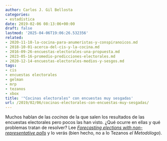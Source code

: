 ```yaml
---
author: Carlos J. Gil Bellosta
categories:
- estadística
date: 2019-02-06 08:13:06+00:00
draft: false
lastmod: '2025-04-06T19:06:26.532356'
related:
- 2020-11-18-la-cocina-para-anumeristas-y-conspiranoicos.md
- 2018-10-01-acerca-del-cis-y-la-cocina.md
- 2016-09-26-encuestas-electorales-una-propuesta.md
- 2023-05-16-promedio-predicciones-electorales.md
- 2020-12-14-encuestas-electorales-medios-y-sesgos.md
tags:
- cis
- encuestas electorales
- gelman
- mrp
- tezanos
- xbox
title: '"Cocinas electorales" con encuestas muy sesgadas'
url: /2019/02/06/cocinas-electorales-con-encuestas-muy-sesgadas/
---
```


Muchos hablan de las _cocinas_ de la que salen los resultados de las encuestas electorales pero pocos las han visto. ¿Qué ocurre en ellas y qué problemas tratan de resolver? Lee _[Forecasting elections with non-representative polls](https://www.microsoft.com/en-us/research/wp-content/uploads/2016/04/forecasting-with-nonrepresentative-polls.pdf)_ y lo verás (bien hecho, no a lo Tezanos _el Metodólogo_).